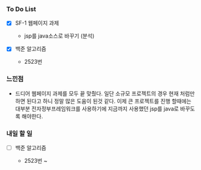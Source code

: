 ### To Do List

- [x] SF-1 웹페이지 과제
  
    - jsp를 java소스로 바꾸기 (분석)
    
- [x] 백준 알고리즘

    - 2523번





### 느낀점

- 드디어 웹페이지 과제를 모두 끝 맞췄다. 일단 소규모 프로젝트의 경우 현재 처럼만 하면 된다고 하니 정말 많은 도움이 된것 같다. 이제 큰 프로젝트를 진행 할때에는 대부분 전자정부프레임워크를 사용하기에 지금까지 사용했던 jsp를 java로 바꾸도록 해야한다.

  


### 내일 할 일

- [ ] 백준 알고리즘

  - 2523번 ~